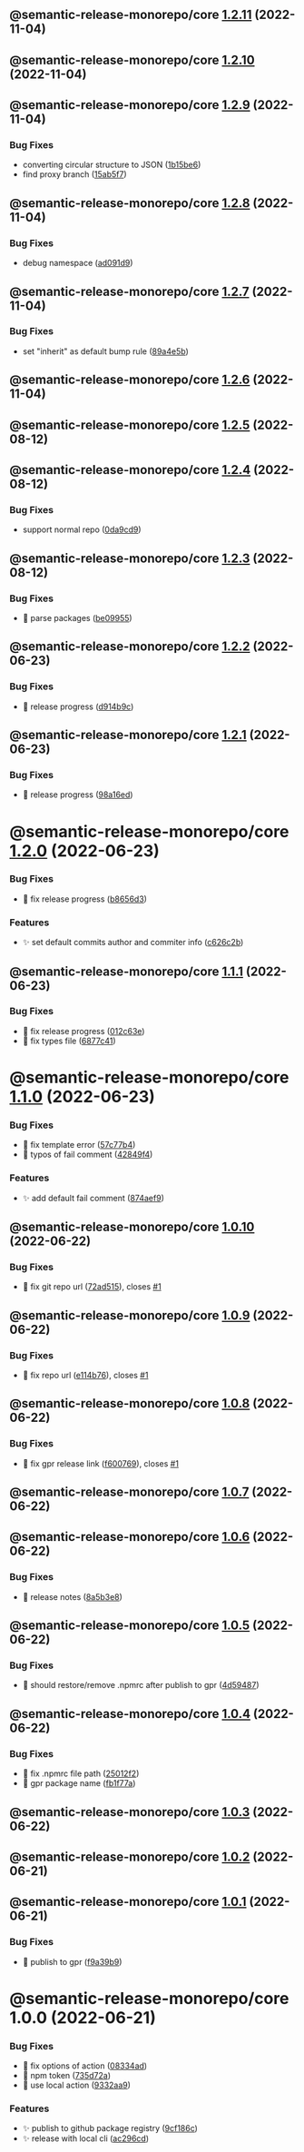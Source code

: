 ## @semantic-release-monorepo/core [1.2.11](https://github.com/bubkoo/semantic-release-monorepo/compare/@semantic-release-monorepo/core@1.2.10...@semantic-release-monorepo/core@1.2.11) (2022-11-04)

## @semantic-release-monorepo/core [1.2.10](https://github.com/bubkoo/semantic-release-monorepo/compare/@semantic-release-monorepo/core@1.2.9...@semantic-release-monorepo/core@1.2.10) (2022-11-04)

## @semantic-release-monorepo/core [1.2.9](https://github.com/bubkoo/semantic-release-monorepo/compare/@semantic-release-monorepo/core@1.2.8...@semantic-release-monorepo/core@1.2.9) (2022-11-04)


### Bug Fixes

* converting circular structure to JSON ([1b15be6](https://github.com/bubkoo/semantic-release-monorepo/commit/1b15be6f8963660605bf8b7eb97df6559c6bfcc2))
* find proxy branch ([15ab5f7](https://github.com/bubkoo/semantic-release-monorepo/commit/15ab5f791c6787f1f14f197604e76c1f4b1826e9))

## @semantic-release-monorepo/core [1.2.8](https://github.com/bubkoo/semantic-release-monorepo/compare/@semantic-release-monorepo/core@1.2.7...@semantic-release-monorepo/core@1.2.8) (2022-11-04)


### Bug Fixes

* debug namespace ([ad091d9](https://github.com/bubkoo/semantic-release-monorepo/commit/ad091d9944bbac19e197add82bc034c12a8eecb4))

## @semantic-release-monorepo/core [1.2.7](https://github.com/bubkoo/semantic-release-monorepo/compare/@semantic-release-monorepo/core@1.2.6...@semantic-release-monorepo/core@1.2.7) (2022-11-04)


### Bug Fixes

* set "inherit" as default bump rule ([89a4e5b](https://github.com/bubkoo/semantic-release-monorepo/commit/89a4e5b8cc6dfad0d9bc4e7895c39341c8e626e0))

## @semantic-release-monorepo/core [1.2.6](https://github.com/bubkoo/semantic-release-monorepo/compare/@semantic-release-monorepo/core@1.2.5...@semantic-release-monorepo/core@1.2.6) (2022-11-04)

## @semantic-release-monorepo/core [1.2.5](https://github.com/bubkoo/semantic-release-monorepo/compare/@semantic-release-monorepo/core@1.2.4...@semantic-release-monorepo/core@1.2.5) (2022-08-12)

## @semantic-release-monorepo/core [1.2.4](https://github.com/bubkoo/semantic-release-monorepo/compare/@semantic-release-monorepo/core@1.2.3...@semantic-release-monorepo/core@1.2.4) (2022-08-12)


### Bug Fixes

* support normal repo ([0da9cd9](https://github.com/bubkoo/semantic-release-monorepo/commit/0da9cd94446367b24146294b6846b397ba44f9ee))

## @semantic-release-monorepo/core [1.2.3](https://github.com/bubkoo/semantic-release-monorepo/compare/@semantic-release-monorepo/core@1.2.2...@semantic-release-monorepo/core@1.2.3) (2022-08-12)


### Bug Fixes

* 🐛 parse packages ([be09955](https://github.com/bubkoo/semantic-release-monorepo/commit/be099550acf35a10e86ec86dadd2f917fd77ed11))

## @semantic-release-monorepo/core [1.2.2](https://github.com/bubkoo/semantic-release-monorepo/compare/@semantic-release-monorepo/core@1.2.1...@semantic-release-monorepo/core@1.2.2) (2022-06-23)


### Bug Fixes

* 🐛 release progress ([d914b9c](https://github.com/bubkoo/semantic-release-monorepo/commit/d914b9cbf8562a7a20498809d19a4beb1403640b))

## @semantic-release-monorepo/core [1.2.1](https://github.com/bubkoo/semantic-release-monorepo/compare/@semantic-release-monorepo/core@1.2.0...@semantic-release-monorepo/core@1.2.1) (2022-06-23)


### Bug Fixes

* 🐛 release progress ([98a16ed](https://github.com/bubkoo/semantic-release-monorepo/commit/98a16edcebf15eec4b4273a31501f5d98a20ab72))

# @semantic-release-monorepo/core [1.2.0](https://github.com/bubkoo/semantic-release-monorepo/compare/@semantic-release-monorepo/core@1.1.1...@semantic-release-monorepo/core@1.2.0) (2022-06-23)


### Bug Fixes

* 🐛 fix release progress ([b8656d3](https://github.com/bubkoo/semantic-release-monorepo/commit/b8656d39a4dd04d35d895f7364005ba380338516))


### Features

* ✨ set default commits author and commiter info ([c626c2b](https://github.com/bubkoo/semantic-release-monorepo/commit/c626c2b97046aa55baf6381c71d518fe019b5c1f))

## @semantic-release-monorepo/core [1.1.1](https://github.com/bubkoo/semantic-release-monorepo/compare/@semantic-release-monorepo/core@1.1.0...@semantic-release-monorepo/core@1.1.1) (2022-06-23)


### Bug Fixes

* 🐛 fix release progress ([012c63e](https://github.com/bubkoo/semantic-release-monorepo/commit/012c63e45b0e59c6f0216a6eb8b188d6524637eb))
* 🐛 fix types file ([6877c41](https://github.com/bubkoo/semantic-release-monorepo/commit/6877c41b67ed0f3942459afe9c83c4865f46d53b))

# @semantic-release-monorepo/core [1.1.0](https://github.com/bubkoo/semantic-release-monorepo/compare/@semantic-release-monorepo/core@1.0.10...@semantic-release-monorepo/core@1.1.0) (2022-06-23)


### Bug Fixes

* 🐛 fix template error ([57c77b4](https://github.com/bubkoo/semantic-release-monorepo/commit/57c77b4ff14771f3ab2a1ee1c9b618d2d223210a))
* 🐛 typos of fail comment ([42849f4](https://github.com/bubkoo/semantic-release-monorepo/commit/42849f498f01ca87c9b7e5c3a624f77d1ff57e4f))


### Features

* ✨ add default fail comment ([874aef9](https://github.com/bubkoo/semantic-release-monorepo/commit/874aef9a834c0b50e99b4cda2ff4ccfd86009964))

## @semantic-release-monorepo/core [1.0.10](https://github.com/bubkoo/semantic-release-monorepo/compare/@semantic-release-monorepo/core@1.0.9...@semantic-release-monorepo/core@1.0.10) (2022-06-22)


### Bug Fixes

* 🐛 fix git repo url ([72ad515](https://github.com/bubkoo/semantic-release-monorepo/commit/72ad515e84a55b758a1a2e5b519436b501004cc9)), closes [#1](https://github.com/bubkoo/semantic-release-monorepo/issues/1)

## @semantic-release-monorepo/core [1.0.9](https://github.com/bubkoo/semantic-release-monorepo/compare/@semantic-release-monorepo/core@1.0.8...@semantic-release-monorepo/core@1.0.9) (2022-06-22)


### Bug Fixes

* 🐛 fix repo url ([e114b76](https://github.com/bubkoo/semantic-release-monorepo/commit/e114b76b59690e2d27243ff831ead02faab7c09d)), closes [#1](https://github.com/bubkoo/semantic-release-monorepo/issues/1)

## @semantic-release-monorepo/core [1.0.8](https://github.com/bubkoo/semantic-release-monorepo/compare/@semantic-release-monorepo/core@1.0.7...@semantic-release-monorepo/core@1.0.8) (2022-06-22)


### Bug Fixes

* 🐛 fix gpr release link ([f600769](https://github.com/bubkoo/semantic-release-monorepo/commit/f6007697c9b2c13814a223910bcbb54b4fce5813)), closes [#1](https://github.com/bubkoo/semantic-release-monorepo/issues/1)

## @semantic-release-monorepo/core [1.0.7](https://github.com/bubkoo/semantic-release-monorepo/compare/@semantic-release-monorepo/core@1.0.6...@semantic-release-monorepo/core@1.0.7) (2022-06-22)

## @semantic-release-monorepo/core [1.0.6](https://github.com/bubkoo/semantic-release-monorepo/compare/@semantic-release-monorepo/core@1.0.5...@semantic-release-monorepo/core@1.0.6) (2022-06-22)


### Bug Fixes

* 🐛 release notes ([8a5b3e8](https://github.com/bubkoo/semantic-release-monorepo/commit/8a5b3e8b1fd31913a935fa176c3b8d09f2c2c143))

## @semantic-release-monorepo/core [1.0.5](https://github.com/bubkoo/semantic-release-monorepo/compare/@semantic-release-monorepo/core@1.0.4...@semantic-release-monorepo/core@1.0.5) (2022-06-22)


### Bug Fixes

* 🐛 should restore/remove .npmrc after publish to gpr ([4d59487](https://github.com/bubkoo/semantic-release-monorepo/commit/4d594870b7bcc7e2266a6fa268f58391bec3df26))

## @semantic-release-monorepo/core [1.0.4](https://github.com/bubkoo/semantic-release-monorepo/compare/@semantic-release-monorepo/core@1.0.3...@semantic-release-monorepo/core@1.0.4) (2022-06-22)


### Bug Fixes

* 🐛 fix .npmrc file path ([25012f2](https://github.com/bubkoo/semantic-release-monorepo/commit/25012f25779689666e7e3d3e39658d7f475bd7f4))
* 🐛 gpr package name ([fb1f77a](https://github.com/bubkoo/semantic-release-monorepo/commit/fb1f77ab00b351a28d6aaf57e0527a6a2218c895))

## @semantic-release-monorepo/core [1.0.3](https://github.com/bubkoo/semantic-release-monorepo/compare/@semantic-release-monorepo/core@1.0.2...@semantic-release-monorepo/core@1.0.3) (2022-06-22)

## @semantic-release-monorepo/core [1.0.2](https://github.com/bubkoo/semantic-release-monorepo/compare/@semantic-release-monorepo/core@1.0.1...@semantic-release-monorepo/core@1.0.2) (2022-06-21)

## @semantic-release-monorepo/core [1.0.1](https://github.com/bubkoo/semantic-release-monorepo/compare/@semantic-release-monorepo/core@1.0.0...@semantic-release-monorepo/core@1.0.1) (2022-06-21)


### Bug Fixes

* 🐛 publish to gpr ([f9a39b9](https://github.com/bubkoo/semantic-release-monorepo/commit/f9a39b9aef7910df9e9aac16638e45b33ec5ca45))

# @semantic-release-monorepo/core 1.0.0 (2022-06-21)


### Bug Fixes

* 🐛 fix options of action ([08334ad](https://github.com/bubkoo/semantic-release-monorepo/commit/08334ad1270a150be397035957377b0b73b05e52))
* 🐛 npm token ([735d72a](https://github.com/bubkoo/semantic-release-monorepo/commit/735d72a038c03030fb30eccbc557a467329dde65))
* 🐛 use local action ([9332aa9](https://github.com/bubkoo/semantic-release-monorepo/commit/9332aa9d2c9ad740ff2ec9f8009a5d0971542477))


### Features

* ✨ publish to github package registry ([9cf186c](https://github.com/bubkoo/semantic-release-monorepo/commit/9cf186cb4adb3c27abe88021a4795f99c918482d))
* ✨ release with local cli ([ac296cd](https://github.com/bubkoo/semantic-release-monorepo/commit/ac296cd5c32e964016b0b1bcb9f516229d103c0b))
